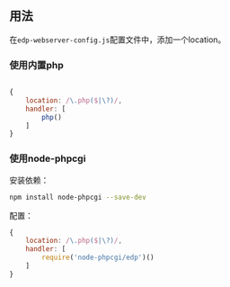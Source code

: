 ## 用法

在`edp-webserver-config.js`配置文件中，添加一个location。

### 使用内置php

```javascript

{
    location: /\.php($|\?)/,
    handler: [
        php()
    ]
}
```

### 使用node-phpcgi

安装依赖：

```bash
npm install node-phpcgi --save-dev
```

配置：

```javascript
{
    location: /\.php($|\?)/,
    handler: [
        require('node-phpcgi/edp')()
    ]
}
````